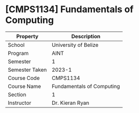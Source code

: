 # [CMPS1134] Fundamentals of Computing

| Property       | Description               |
| -------------- | ------------------------- |
| School         | University of Belize      |
| Program        | AINT                      |
| Semester       | 1                         |
| Semester Taken | 2023-1                    |
| Course Code    | CMPS1134                  |
| Course Name    | Fundamentals of Computing |
| Section        | 1                         |
| Instructor     | Dr. Kieran Ryan           |
